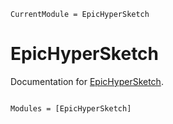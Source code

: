 ```@meta
CurrentModule = EpicHyperSketch
```

# EpicHyperSketch

Documentation for [EpicHyperSketch](https://github.com/kchu25/EpicHyperSketch.jl).

```@index
```

```@autodocs
Modules = [EpicHyperSketch]
```
